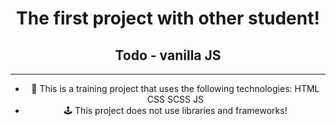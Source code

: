 <div id="header" align="center">

# The first project with other student!

## Todo - vanilla JS

---

- :game_die: This is a training project that uses the following technologies: HTML CSS SCSS JS
- :joystick: This project does not use libraries and frameworks!
</div>
